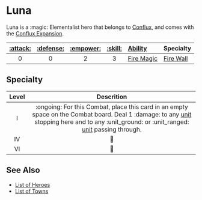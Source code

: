 # Luna

Luna is a :magic: Elementalist hero that belongs to [Conflux](../towns/conflux.md), and comes with the [Conflux Expansion](../content.md).

| [:attack:](../statistics/attack.md) | [:defense:](../statistics/defense.md) | [:empower:](../statistics/power.md) | [:skill:](../statistics/knowledge.md) | [Ability](../abilities/index.md) | Specialty |
| :---: | :---: | :---: | :---: | :--- | :--- |
| 0 | 0 | 2 | 3 | [Fire Magic](../abilities/fire_magic.md) | [Fire Wall](#specialty) |


## Specialty

| Level | Descrition |
| :---: | :---: |
| Ⅰ | :ongoing: For this Combat, place this card in an empty space on the Combat board. Deal 1 :damage: to any [unit](../units/index.md) stopping here and to any :unit_ground: or :unit_ranged: [unit](../units/index.md) passing through. |
| Ⅳ | 🚧 |
| Ⅵ | 🚧 |


## See Also

- [List of Heroes](index.md)
- [List of Towns](../towns/index.md)
